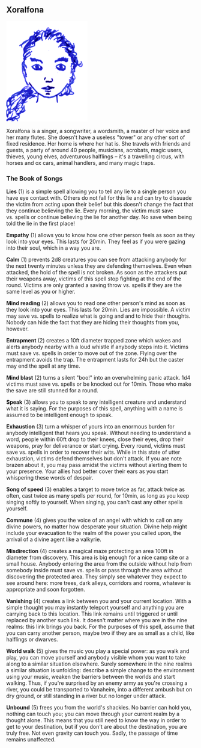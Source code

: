 ## Xoralfona

![Xoralfona](Xoralfona.png)

Xoralfona is a singer, a songwriter, a wordsmith, a master of her
voice and her many flutes. She doesn't have a useless "tower" or any
other sort of fixed residence. Her home is where her hat is. She
travels with friends and guests, a party of around 40 people,
musicians, acrobats, magic users, thieves, young elves, adventurous
halflings – it's a travelling circus, with horses and ox cars, animal
handlers, and many magic traps.

### The Book of Songs

**Lies** (1) is a simple spell allowing you to tell any lie to a
single person you have eye contact with. Others do not fall for this
lie and can try to dissuade the victim from acting upon their belief
but this doesn't change the fact that they continue believing the lie.
Every morning, the victim must save vs. spells or continue believing
the lie for another day. No save when being told the lie in the first
place!

**Empathy** (1) allows you to know how one other person feels as soon
as they look into your eyes. This lasts for 20min. They feel as if you
were gazing into their soul, which in a way you are.

**Calm** (1) prevents 2d8 creatures you can see from attacking anybody
for the next twenty minutes unless they are defending themselves. Even
when attacked, the hold of the spell is not broken. As soon as the
attackers put their weapons away, victims of this spell stop fighting
at the end of the round. Victims are only granted a saving throw
vs. spells if they are the same level as you or higher.

**Mind reading** (2) allows you to read one other person's mind as
soon as they look into your eyes. This lasts for 20min. Lies are
impossible. A victim may save vs. spells to realize what is going and
and to hide their thoughts. Nobody can hide the fact that they are
hiding their thoughts from you, however.

**Entrapment** (2) creates a 10ft diameter trapped zone which wakes
and alerts anybody nearby with a loud whistle if anybody steps into
it. Victims must save vs. spells in order to move out of the zone.
Flying over the entrapment avoids the trap. The entrapment lasts for
24h but the caster may end the spell at any time.

**Mind blast** (2) turns a silent "boo!" into an overwhelming panic
attack. 1d4 victims must save vs. spells or be knocked out for 10min.
Those who make the save are still stunned for a round.

**Speak** (3) allows you to speak to any intelligent creature and
understand what it is saying. For the purposes of this spell, anything
with a name is assumed to be intelligent enough to speak.

**Exhaustion** (3) turn a whisper of yours into an enormous burden for
anybody intelligent that hears you speak. Without needing to
understand a word, people within 60ft drop to their knees, close their
eyes, drop their weapons, pray for deliverance or start crying. Every
round, victims must save vs. spells in order to recover their wits.
While in this state of utter exhaustion, victims defend themselves but
don't attack. If you are note brazen about it, you may pass amidst the
victims without alerting them to your presence. Your allies had better
cover their ears as you start whispering these words of despair.

**Song of speed** (3) enables a target to move twice as far, attack
twice as often, cast twice as many spells per round, for 10min, as
long as you keep singing softly to yourself. When singing, you can't
cast any other spells yourself.

**Commune** (4) gives you the voice of an angel with which to call on
any divine powers, no matter how desperate your situation. Divine help
might include your evacuation to the realm of the power you called
upon, the arrival of a divine agent like a valkyrie.

**Misdirection** (4) creates a magical maze protecting an area 100ft
in diameter from discovery. This area is big enough for a nice camp
site or a small house. Anybody entering the area from the outside
without help from somebody inside must save vs. spells or pass through
the area without discovering the protected area. They simply see
whatever they expect to see around here: more trees, dark alleys,
corridors and rooms, whatever is appropriate and soon forgotten.

**Vanishing** (4) creates a link between you and your current
location. With a simple thought you may instantly teleport yourself
and anything you are carrying back to this location. This link remains
until triggered or until replaced by another such link. It doesn't
matter where you are in the nine realms: this link brings you back.
For the purposes of this spell, assume that you can carry another
person, maybe two if they are as small as a child, like halflings or
dwarves.

**World walk** (5) gives the music you play a special power: as you
walk and play, you can move yourself and anybody visible whom you want
to take along to a similar situation elsewhere. Surely somewhere in
the nine realms a similar situation is unfolding: describe a simple
change to the environment using your music, weaken the barriers
between the worlds and start walking. Thus, if you're surprised by an
enemy army as you're crossing a river, you could be transported to
Vanaheim, into a different ambush but on dry ground, or still standing
in a river but no longer under attack.

**Unbound** (5) frees you from the world's shackles. No barrier can
hold you, nothing can touch you; you can move through your current
realm by a thought alone. This means that you still need to know the
way in order to get to your destination, but if you don't are about
the destination, you are truly free. Not even gravity can touch you.
Sadly, the passage of time remains unaffected.
